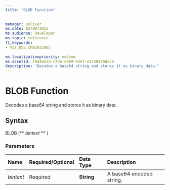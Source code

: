 ```yaml
---
title: "BLOB Function"
 
 
manager: soliver
ms.date: 03/09/2015
ms.audience: Developer
ms.topic: reference
f1_keywords:
- Vis_DSS.chm1033805
 
ms.localizationpriority: medium
ms.assetid: f9d4ee2d-c7da-d969-4457-e37384768ac5
description: "Decodes a base64 string and stores it as binary data."
---
```


# BLOB Function

Decodes a base64 string and stores it as binary data. 
  
## Syntax

BLOB (** *bintext* ** ) 
  
### Parameters

|**Name**|**Required/Optional**|**Data Type**|**Description**|
|:-----|:-----|:-----|:-----|
| _bintext_ <br/> |Required  <br/> |**String** <br/> | A base64 encoded string.  <br/> |
   

